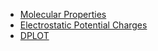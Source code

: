   - [Molecular Properties](Properties)
  - [Electrostatic Potential Charges](ESP)
  - [DPLOT](DPLOT)
